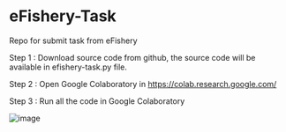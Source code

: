 # eFishery-Task
Repo for submit task from eFishery

Step 1 : Download source code from github, the source code will be available in efishery-task.py file.

Step 2 : Open Google Colaboratory in https://colab.research.google.com/

Step 3 : Run all the code in Google Colaboratory

![image](https://user-images.githubusercontent.com/17312162/206851725-e246cb9e-33bc-4dc9-bab0-2eddbfea37b3.png)
